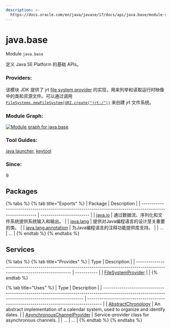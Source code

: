 ```yaml
---
description: >-
  https://docs.oracle.com/en/java/javase/17/docs/api/java.base/module-summary.html
---
```


# java.base

Module `java.base`

定义 Java SE Platform 的基础 APIs。

### Providers:

该模块 JDK 提供了 jrt [file system provider](https://docs.oracle.com/en/java/javase/17/docs/api/java.base/java/nio/file/spi/FileSystemProvider.html) 的实现，用来列举和读取运行时映像中的类和资源文件。可以通过调用 [`FileSystems.newFileSystem(URI.create("jrt:/"))`](https://docs.oracle.com/en/java/javase/17/docs/api/java.base/java/nio/file/FileSystems.html#newFileSystem\(java.net.URI,java.util.Map\)) 来创建 jrt 文件系统。

### Module Graph:

[![Module graph for java.base](https://docs.oracle.com/en/java/javase/17/docs/api/java.base/module-graph.svg)](https://docs.oracle.com/en/java/javase/17/docs/api/java.base/module-graph.svg)

### Tool Guides:

[java launcher](https://docs.oracle.com/en/java/javase/17/docs/specs/man/java.html), [keytool](https://docs.oracle.com/en/java/javase/17/docs/specs/man/keytool.html)

### Since:

9

## Packages

{% tabs %}
{% tab title="Exports" %}
| Package                                                                                                  | Description              |
| -------------------------------------------------------------------------------------------------------- | ------------------------ |
| [java.io](https://docs.oracle.com/en/java/javase/17/docs/api/java.base/java/io/package-summary.html)     | 通过数据流、序列化和文件系统提供系统输入和输出。 |
| [java.lang](https://docs.oracle.com/en/java/javase/17/docs/api/java.base/java/lang/package-summary.html) | 提供对Java编程语言的设计至关重要的类。    |
| [java.lang.annotation](../module/java.lang.annotation/)                                                  | 为Java编程语言的注释功能提供库支持。     |
| ...                                                                                                      | ...                      |
{% endtab %}
{% endtabs %}

## Services

{% tabs %}
{% tab title="Provides" %}
| Type                                                                                                                         | Description |
| ---------------------------------------------------------------------------------------------------------------------------- | ----------- |
| [FileSystemProvider](https://docs.oracle.com/en/java/javase/17/docs/api/java.base/java/nio/file/spi/FileSystemProvider.html) |             |
{% endtab %}

{% tab title="Uses" %}
| Type                                                                                                                                               | Description                                                                           |
| -------------------------------------------------------------------------------------------------------------------------------------------------- | ------------------------------------------------------------------------------------- |
| [AbstractChronology](https://docs.oracle.com/en/java/javase/17/docs/api/java.base/java/time/chrono/AbstractChronology.html)                        | An abstract implementation of a calendar system, used to organize and identify dates. |
| [AsynchronousChannelProvider](https://docs.oracle.com/en/java/javase/17/docs/api/java.base/java/nio/channels/spi/AsynchronousChannelProvider.html) | Service-provider class for asynchronous channels.                                     |
| ...                                                                                                                                                | ...                                                                                   |
{% endtab %}
{% endtabs %}
